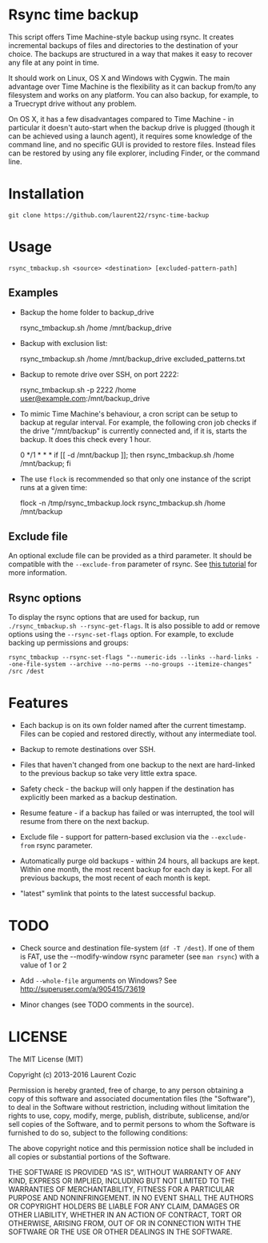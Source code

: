 # Rsync time backup

This script offers Time Machine-style backup using rsync. It creates incremental backups of files and directories to the destination of your choice. The backups are structured in a way that makes it easy to recover any file at any point in time.

It should work on Linux, OS X and Windows with Cygwin. The main advantage over Time Machine is the flexibility as it can backup from/to any filesystem and works on any platform. You can also backup, for example, to a Truecrypt drive without any problem.

On OS X, it has a few disadvantages compared to Time Machine - in particular it doesn't auto-start when the backup drive is plugged (though it can be achieved using a launch agent), it requires some knowledge of the command line, and no specific GUI is provided to restore files. Instead files can be restored by using any file explorer, including Finder, or the command line.

# Installation

	git clone https://github.com/laurent22/rsync-time-backup

# Usage

	rsync_tmbackup.sh <source> <destination> [excluded-pattern-path]

## Examples
	
* Backup the home folder to backup_drive
	
	rsync_tmbackup.sh /home /mnt/backup_drive  

* Backup with exclusion list:
	
	rsync_tmbackup.sh /home /mnt/backup_drive excluded_patterns.txt

* Backup to remote drive over SSH, on port 2222:

	rsync_tmbackup.sh -p 2222 /home user@example.com:/mnt/backup_drive

* To mimic Time Machine's behaviour, a cron script can be setup to backup at regular interval. For example, the following cron job checks if the drive "/mnt/backup" is currently connected and, if it is, starts the backup. It does this check every 1 hour.

	0 */1 * * * if [[ -d /mnt/backup ]]; then rsync_tmbackup.sh /home /mnt/backup; fi 
	
* The use `flock` is recommended so that only one instance of the script runs at a given time:

	flock -n /tmp/rsync_tmbackup.lock rsync_tmbackup.sh /home /mnt/backup

## Exclude file

An optional exclude file can be provided as a third parameter. It should be compatible with the `--exclude-from` parameter of rsync. See [this tutorial](https://sites.google.com/site/rsync2u/home/rsync-tutorial/the-exclude-from-option) for more information.

## Rsync options

To display the rsync options that are used for backup, run `./rsync_tmbackup.sh --rsync-get-flags`. It is also possible to add or remove options using the `--rsync-set-flags` option. For example, to exclude backing up permissions and groups:

	rsync_tmbackup --rsync-set-flags "--numeric-ids --links --hard-links --one-file-system --archive --no-perms --no-groups --itemize-changes" /src /dest

# Features

* Each backup is on its own folder named after the current timestamp. Files can be copied and restored directly, without any intermediate tool.

* Backup to remote destinations over SSH.

* Files that haven't changed from one backup to the next are hard-linked to the previous backup so take very little extra space.

* Safety check - the backup will only happen if the destination has explicitly been marked as a backup destination.

* Resume feature - if a backup has failed or was interrupted, the tool will resume from there on the next backup.

* Exclude file - support for pattern-based exclusion via the `--exclude-from` rsync parameter.

* Automatically purge old backups - within 24 hours, all backups are kept. Within one month, the most recent backup for each day is kept. For all previous backups, the most recent of each month is kept.

* "latest" symlink that points to the latest successful backup.

# TODO

* Check source and destination file-system (`df -T /dest`). If one of them is FAT, use the --modify-window rsync parameter (see `man rsync`) with a value of 1 or 2
* Add `--whole-file` arguments on Windows? See http://superuser.com/a/905415/73619

* Minor changes (see TODO comments in the source).

# LICENSE

The MIT License (MIT)

Copyright (c) 2013-2016 Laurent Cozic

Permission is hereby granted, free of charge, to any person obtaining a copy
of this software and associated documentation files (the "Software"), to deal
in the Software without restriction, including without limitation the rights
to use, copy, modify, merge, publish, distribute, sublicense, and/or sell
copies of the Software, and to permit persons to whom the Software is
furnished to do so, subject to the following conditions:

The above copyright notice and this permission notice shall be included in
all copies or substantial portions of the Software.

THE SOFTWARE IS PROVIDED "AS IS", WITHOUT WARRANTY OF ANY KIND, EXPRESS OR
IMPLIED, INCLUDING BUT NOT LIMITED TO THE WARRANTIES OF MERCHANTABILITY,
FITNESS FOR A PARTICULAR PURPOSE AND NONINFRINGEMENT. IN NO EVENT SHALL THE
AUTHORS OR COPYRIGHT HOLDERS BE LIABLE FOR ANY CLAIM, DAMAGES OR OTHER
LIABILITY, WHETHER IN AN ACTION OF CONTRACT, TORT OR OTHERWISE, ARISING FROM,
OUT OF OR IN CONNECTION WITH THE SOFTWARE OR THE USE OR OTHER DEALINGS IN
THE SOFTWARE.
